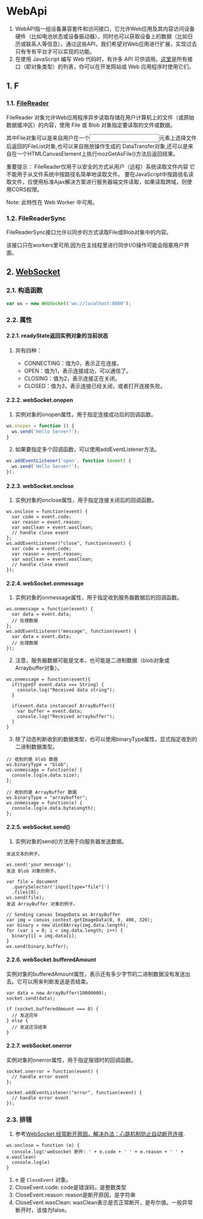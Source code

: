 # WebApi


1. WebAPI指一组设备兼容套件和访问接口，它允许Web应用及其内容访问设备硬件（比如电池状态或设备振动器），同时也可以获取设备上的数据（比如日历或联系人等信息）。通过这些API，我们希望对Web应用进行扩展，实现过去只有专有平台才可以实现的功能。
2. 在使用 JavaScript 编写 Web 代码时，有许多 API 可供调用。[这里](https://developer.mozilla.org/zh-CN/docs/Web/API)是所有接口（即对象类型）的列表，你可以在开发网站或 Web 应用程序时使用它们。

## 1. F

### 1.1. [FileReader](https://developer.mozilla.org/zh-CN/docs/Web/API/FileReader)

FileReader 对象允许Web应用程序异步读取存储在用户计算机上的文件（或原始数据缓冲区）的内容，使用 File 或 Blob 对象指定要读取的文件或数据。

其中File对象可以是来自用户在一个<input>元素上选择文件后返回的FileList对象,也可以来自拖放操作生成的 DataTransfer对象,还可以是来自在一个HTMLCanvasElement上执行mozGetAsFile()方法后返回结果。

重要提示： FileReader仅用于以安全的方式从用户（远程）系统读取文件内容 它不能用于从文件系统中按路径名简单地读取文件。 要在JavaScript中按路径名读取文件，应使用标准Ajax解决方案进行服务器端文件读取，如果读取跨域，则使用CORS权限。

Note: 此特性在 Web Worker 中可用。

### 1.2. FileReaderSync

FileReaderSync接口允许以同步的方式读取File或Blob对象中的内容。

该接口只在workers里可用,因为在主线程里进行同步I/O操作可能会阻塞用户界面。

## 2. [WebSocket](https://developer.mozilla.org/zh-CN/docs/Web/API/WebSocket)

### 2.1. 构造函数

```js
var ws = new WebSocket('ws://localhost:8080');
```

### 2.2. 属性

#### 2.2.1. readyState返回实例对象的当前状态

1. 共有四种：

    * CONNECTING：值为0，表示正在连接。
    * OPEN：值为1，表示连接成功，可以通信了。
    * CLOSING：值为2，表示连接正在关闭。
    * CLOSED：值为3，表示连接已经关闭，或者打开连接失败。

#### 2.2.2. webSocket.onopen

1. 实例对象的onopen属性，用于指定连接成功后的回调函数。

  ```js
  ws.onopen = function () {
    ws.send('Hello Server!');
  }
  ```

2. 如果要指定多个回调函数，可以使用addEventListener方法。

  ```js
  ws.addEventListener('open', function (event) {
    ws.send('Hello Server!');
  });
  ```

#### 2.2.3. webSocket.onclose

1. 实例对象的onclose属性，用于指定连接关闭后的回调函数。
```
ws.onclose = function(event) {
  var code = event.code;
  var reason = event.reason;
  var wasClean = event.wasClean;
  // handle close event
};
ws.addEventListener("close", function(event) {
  var code = event.code;
  var reason = event.reason;
  var wasClean = event.wasClean;
  // handle close event
});
```
#### 2.2.4. webSocket.onmessage

1. 实例对象的onmessage属性，用于指定收到服务器数据后的回调函数。
```
ws.onmessage = function(event) {
  var data = event.data;
  // 处理数据
};
ws.addEventListener("message", function(event) {
  var data = event.data;
  // 处理数据
});
```
2. 注意，服务器数据可能是文本，也可能是二进制数据（blob对象或Arraybuffer对象）。
```
ws.onmessage = function(event){
  if(typeOf event.data === String) {
    console.log("Received data string");
  }

  if(event.data instanceof ArrayBuffer){
    var buffer = event.data;
    console.log("Received arraybuffer");
  }
}
```
3. 除了动态判断收到的数据类型，也可以使用binaryType属性，显式指定收到的二进制数据类型。
```
// 收到的是 blob 数据
ws.binaryType = "blob";
ws.onmessage = function(e) {
  console.log(e.data.size);
};

// 收到的是 ArrayBuffer 数据
ws.binaryType = "arraybuffer";
ws.onmessage = function(e) {
  console.log(e.data.byteLength);
};
```

#### 2.2.5. webSocket.send()

1. 实例对象的send()方法用于向服务器发送数据。
```
发送文本的例子。

ws.send('your message');
发送 Blob 对象的例子。

var file = document
  .querySelector('input[type="file"]')
  .files[0];
ws.send(file);
发送 ArrayBuffer 对象的例子。

// Sending canvas ImageData as ArrayBuffer
var img = canvas_context.getImageData(0, 0, 400, 320);
var binary = new Uint8Array(img.data.length);
for (var i = 0; i < img.data.length; i++) {
  binary[i] = img.data[i];
}
ws.send(binary.buffer);
```
#### 2.2.6. webSocket.bufferedAmount

实例对象的bufferedAmount属性，表示还有多少字节的二进制数据没有发送出去。它可以用来判断发送是否结束。
```
var data = new ArrayBuffer(10000000);
socket.send(data);

if (socket.bufferedAmount === 0) {
  // 发送完毕
} else {
  // 发送还没结束
}
```
#### 2.2.7. webSocket.onerror

实例对象的onerror属性，用于指定报错时的回调函数。
```
socket.onerror = function(event) {
  // handle error event
};

socket.addEventListener("error", function(event) {
  // handle error event
});
```

### 2.3. 排错

1. 参考[WebSocket 经常断开原因，解决办法：心跳机制防止自动断开连接](https://blog.csdn.net/cai4561/article/details/106809244).

```
ws.onclose = function (e) {
  console.log('websocket 断开: ' + e.code + ' ' + e.reason + ' ' + e.wasClean)
  console.log(e)
}
```

1. e 是 `CloseEvent` 对象。
2. CloseEvent.code: code是错误码，是整数类型
3. CloseEvent.reason: reason是断开原因，是字符串
4. CloseEvent.wasClean: wasClean表示是否正常断开，是布尔值。一般异常断开时，该值为false。
